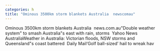 ```yaml
---
categories: h
title: "Ominous 3500km storm blankets Australia  newscomau"
---
```

Ominous 3500km storm blankets Australia&nbsp;&nbsp;news.com.au"Double weather system" to smash Australia"s east with rain, storms&nbsp;&nbsp;Yahoo News AustraliaWeather in Australia: Victorian floods, NSW storms and Queensland"s coast battered&nbsp;&nbsp;Daily Mail‘Golf ball-sized’ hail to wreak hav